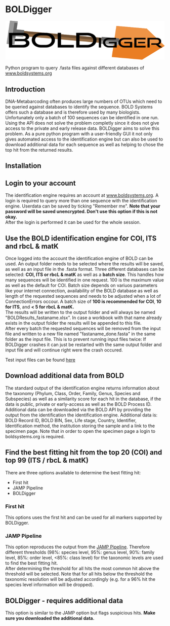 # BOLDigger
![](boldigger/data/logo.png)

Python program to query .fasta files against different databases of www.boldsystems.org

## Introduction
DNA-Metabarcoding often produces large numbers of OTUs which need to be queried against databases to identify the sequence. BOLD Systems offers such a database and is therefore used by many biologists. Unfortunately only a batch of 100 sequences can be identified in one run. Using the API does not solve the problem completly since it does not give access to the private and early release data. BOLDigger aims to solve this problem. As a pure python program with a user-friendly GUI it not only gives automated access to the identification engine but can also be used to download additional data for each sequence as well as helping to chose the top hit from the returned results. 

## Installation

## Login to your account

The identification engine requires an account at www.boldsystems.org. A login is required to query more than one sequence with the identification engine. Userdata can be saved by ticking "Remember me". **Note that your password will be saved unencrypted. Don't use this option if this is not okay.**  
After the login is performed it can be used for the whole session.

## Use the BOLD identification engine for COI, ITS and rbcL & matK

Once logged into the account the identification engine of BOLD can be used. An output folder needs to be selected where the results will be saved, as well as an input file in the .fasta format. Three different databases can be selected: **COI, ITS or rbcL & matK** as well as a **batch size**. This handles how many sequences will be identified in one request. 100 is the maximum value as well as the default for COI. Batch size depends on variuos parameters like your internet connection, availability of the BOLD database as well as  length of the requested sequences and needs to be adjusted when a lot of ConnectionErrors occour. A batch size of **100 is recommended for COI**, **10 for ITS**, and **< 5 for rbcL & matK.**  
The results will be written to the output folder and will always be named "BOLDResults_fastaname.xlsx". In case a workbook with that name already exists in the output folder the results will be appended to this file.   
After every batch the requested sequences will be removed from the input file and written to a new file named "fastaname_done.fasta" in the same folder as the input file. This is to prevent running input files twice: If BOLDigger crashes it can just be restarted with the same output folder and input file and will continue right were the crash occured.

Test input files can be found [here](https://github.com/DominikBuchner/BOLDigger/tree/master/tests)

## Download additional data from BOLD

The standard output of the identification engine returns information about the taxonomy (Phylum, Class, Order, Family, Genus, Species and Subspecies) as well as a similarity score for each hit in the database, if the data is public, private or early-access as well as the BOLD Process ID.  
Additional data can be downloaded via the BOLD API by providing the output from the identification the identification engine. Additional data is: BOLD Record ID, BOLD BIN, Sex, Life stage, Country, Identifier, Identification method, the institution storing the sample and a link to the specimen page. Note that in order to open the specimen page a login to boldsystems.org is required.

## Find the best fitting hit from the top 20 (COI) and top 99 (ITS / rbcL & matK)

There are three options available to determine the best fitting hit:  
* First hit
* JAMP Pipeline
* BOLDigger

### First hit

This options uses the first hit and can be used for all markers supported by BOLDigger. 

### JAMP Pipeline

This option reproduces the output from the [JAMP Pipeline](https://github.com/VascoElbrecht/JAMP). Therefore different thresholds (98%: species level, 95%: genus level, 90%: family level, 85%: order level, <85%: class level) for the taxonomic levels are used to find the best fitting hit.  
After determining the threshold for all hits the most common hit above the threshold will be selected. Note that for all hits below the threshold the taxonomic resolution will be adjusted accordingly (e.g. for a 96% hit the species level information will be dropped).

## BOLDigger - requires additional data

This option is similar to the JAMP option but flags suspicious hits. **Make sure you downloaded the additional data.**

